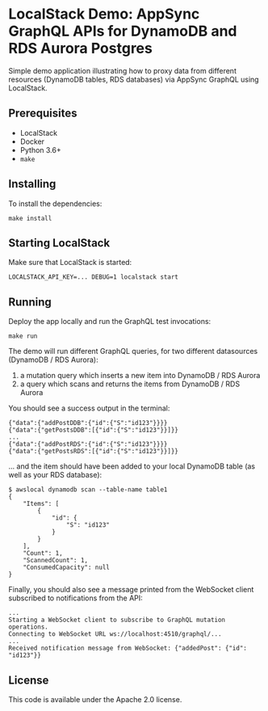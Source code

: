 # LocalStack Demo: AppSync GraphQL APIs for DynamoDB and RDS Aurora Postgres

Simple demo application illustrating how to proxy data from different resources (DynamoDB tables, RDS databases) via AppSync GraphQL using LocalStack.

## Prerequisites

* LocalStack
* Docker
* Python 3.6+
* `make`

## Installing

To install the dependencies:
```
make install
```

## Starting LocalStack

Make sure that LocalStack is started:
```
LOCALSTACK_API_KEY=... DEBUG=1 localstack start
```

## Running

Deploy the app locally and run the GraphQL test invocations:
```
make run
```

The demo will run different GraphQL queries, for two different datasources (DynamoDB / RDS Aurora):

1. a mutation query which inserts a new item into DynamoDB / RDS Aurora
2. a query which scans and returns the items from DynamoDB / RDS Aurora

You should see a success output in the terminal:
```
{"data":{"addPostDDB":{"id":{"S":"id123"}}}}
{"data":{"getPostsDDB":[{"id":{"S":"id123"}}]}}
...
{"data":{"addPostRDS":{"id":{"S":"id123"}}}}
{"data":{"getPostsRDS":[{"id":{"S":"id123"}}]}}
```

... and the item should have been added to your local DynamoDB table (as well as your RDS database):
```
$ awslocal dynamodb scan --table-name table1
{
    "Items": [
        {
            "id": {
                "S": "id123"
            }
        }
    ],
    "Count": 1,
    "ScannedCount": 1,
    "ConsumedCapacity": null
}
```

Finally, you should also see a message printed from the WebSocket client subscribed to notifications from the API:
```
...
Starting a WebSocket client to subscribe to GraphQL mutation operations.
Connecting to WebSocket URL ws://localhost:4510/graphql/...
...
Received notification message from WebSocket: {"addedPost": {"id": "id123"}}
```

## License

This code is available under the Apache 2.0 license.

